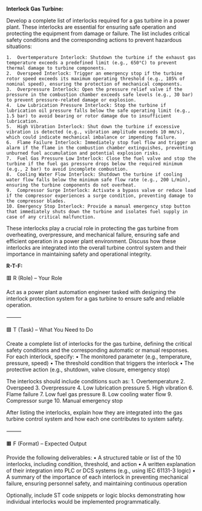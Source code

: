 **Interlock Gas Turbine:**

Develop a complete list of interlocks required for a gas turbine in a power plant. These interlocks are essential for ensuring safe operation and protecting the equipment from damage or failure. The list includes critical safety conditions and the corresponding actions to prevent hazardous situations:

	1.	Overtemperature Interlock: Shutdown the turbine if the exhaust gas temperature exceeds a predefined limit (e.g., 650°C) to prevent thermal damage to turbine components.
	2.	Overspeed Interlock: Trigger an emergency stop if the turbine rotor speed exceeds its maximum operating threshold (e.g., 105% of nominal speed), ensuring the protection of mechanical components.
	3.	Overpressure Interlock: Open the pressure relief valve if the pressure in the combustion chamber exceeds safe levels (e.g., 30 bar) to prevent pressure-related damage or explosion.
	4.	Low Lubrication Pressure Interlock: Stop the turbine if lubrication oil pressure falls below the safe operating limit (e.g., 1.5 bar) to avoid bearing or rotor damage due to insufficient lubrication.
	5.	High Vibration Interlock: Shut down the turbine if excessive vibration is detected (e.g., vibration amplitude exceeds 10 mm/s), which could indicate mechanical imbalance or impending failure.
	6.	Flame Failure Interlock: Immediately stop fuel flow and trigger an alarm if the flame in the combustion chamber extinguishes, preventing unburned fuel accumulation and potential explosion risks.
	7.	Fuel Gas Pressure Low Interlock: Close the fuel valve and stop the turbine if the fuel gas pressure drops below the required minimum (e.g., 2 bar) to avoid incomplete combustion.
	8.	Cooling Water Flow Interlock: Shutdown the turbine if cooling water flow falls below the minimum safe flow rate (e.g., 200 L/min), ensuring the turbine components do not overheat.
	9.	Compressor Surge Interlock: Activate a bypass valve or reduce load if the compressor experiences a surge condition, preventing damage to the compressor blades.
	10.	Emergency Stop Interlock: Provide a manual emergency stop button that immediately shuts down the turbine and isolates fuel supply in case of any critical malfunction.

These interlocks play a crucial role in protecting the gas turbine from overheating, overpressure, and mechanical failure, ensuring safe and efficient operation in a power plant environment. Discuss how these interlocks are integrated into the overall turbine control system and their importance in maintaining safety and operational integrity.

**R-T-F:**

🟥 R (Role) – Your Role

Act as a power plant automation engineer tasked with designing the interlock protection system for a gas turbine to ensure safe and reliable operation.

⸻

🟩 T (Task) – What You Need to Do

Create a complete list of interlocks for the gas turbine, defining the critical safety conditions and the corresponding automatic or manual responses. For each interlock, specify:
	•	The monitored parameter (e.g., temperature, pressure, speed)
	•	The threshold condition that triggers the interlock
	•	The protective action (e.g., shutdown, valve closure, emergency stop)

The interlocks should include conditions such as:
	1.	Overtemperature
	2.	Overspeed
	3.	Overpressure
	4.	Low lubrication pressure
	5.	High vibration
	6.	Flame failure
	7.	Low fuel gas pressure
	8.	Low cooling water flow
	9.	Compressor surge
	10.	Manual emergency stop

After listing the interlocks, explain how they are integrated into the gas turbine control system and how each one contributes to system safety.

⸻

🟧 F (Format) – Expected Output

Provide the following deliverables:
	•	A structured table or list of the 10 interlocks, including condition, threshold, and action
	•	A written explanation of their integration into PLC or DCS systems (e.g., using IEC 61131-3 logic)
	•	A summary of the importance of each interlock in preventing mechanical failure, ensuring personnel safety, and maintaining continuous operation

Optionally, include ST code snippets or logic blocks demonstrating how individual interlocks would be implemented programmatically.

